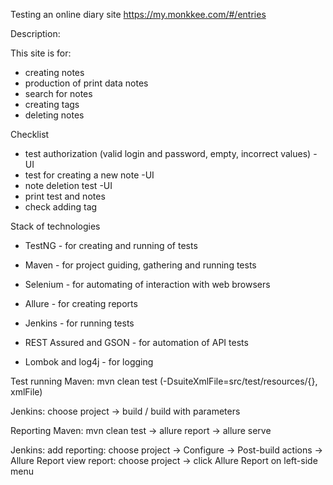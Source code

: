 Testing an online diary site https://my.monkkee.com/#/entries

Description:

This site is for:
- creating notes
- production of print data notes
- search for notes
- creating tags
- deleting notes

Checklist

- test authorization (valid login and password, empty, incorrect values) - UI
- test for creating a new note -UI
- note deletion test -UI
- print test and notes
- check adding tag

Stack of technologies 
- TestNG - for creating and running of tests

- Maven - for project guiding, gathering and running tests

- Selenium - for automating of interaction with web browsers

- Allure - for creating reports

- Jenkins - for running tests

- REST Assured and GSON - for automation of API tests

- Lombok and log4j - for logging

Test running
Maven: mvn clean test (-DsuiteXmlFile=src/test/resources/{}, xmlFile)

Jenkins: choose project -> build / build with parameters

Reporting
Maven: mvn clean test -> allure report -> allure serve

Jenkins: add reporting: choose project -> Configure -> Post-build actions -> Allure Report
view report: choose project -> click Allure Report on left-side menu